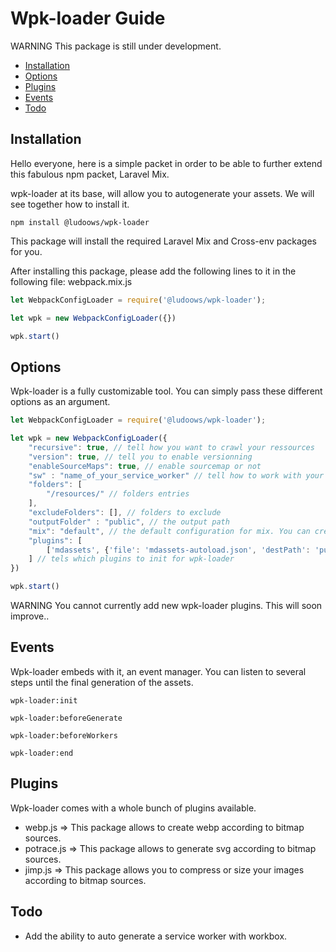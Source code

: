 # Wpk-loader Guide

WARNING This package is still under development.

- [Installation](#installation)
- [Options](#options)
- [Plugins](#plugins)
- [Events](#events)
- [Todo](#todo)


## Installation

Hello everyone, here is a simple packet in order to be able to further extend this fabulous npm packet, Laravel Mix.

wpk-loader at its base, will allow you to autogenerate your assets. We will see together how to install it.


```
npm install @ludoows/wpk-loader
```

This package will install the required Laravel Mix and Cross-env packages for you.

After installing this package, please add the following lines to it in the following file: webpack.mix.js

```js
let WebpackConfigLoader = require('@ludoows/wpk-loader');

let wpk = new WebpackConfigLoader({})

wpk.start()
```

## Options

Wpk-loader is a fully customizable tool. You can simply pass these different options as an argument.

```js
let WebpackConfigLoader = require('@ludoows/wpk-loader');

let wpk = new WebpackConfigLoader({
    "recursive": true, // tell how you want to crawl your ressources
    "version": true, // tell you to enable versionning
    "enableSourceMaps": true, // enable sourcemap or not
    "sw" : "name_of_your_service_worker" // tell how to work with your custom service worker with Wpk-loader.
    "folders": [
        "/resources/" // folders entries
    ],
    "excludeFolders": [], // folders to exclude 
    "outputFolder" : "public", // the output path
    "mix": "default", // the default configuration for mix. You can create your mix configuration
    "plugins": [
        ['mdassets', {'file': 'mdassets-autoload.json', 'destPath': 'public'}]
    ] // tels which plugins to init for wpk-loader
})

wpk.start()
```

WARNING You cannot currently add new wpk-loader plugins. This will soon improve..


## Events

Wpk-loader embeds with it, an event manager. You can listen to several steps until the final generation of the assets.

```
wpk-loader:init

wpk-loader:beforeGenerate

wpk-loader:beforeWorkers

wpk-loader:end
```

## Plugins

Wpk-loader comes with a whole bunch of plugins available.

- webp.js => This package allows to create webp according to bitmap sources.
- potrace.js => This package allows to generate svg according to bitmap sources.
- jimp.js => This package allows you to compress or size your images according to bitmap sources.

## Todo

- Add the ability to auto generate a service worker with workbox.